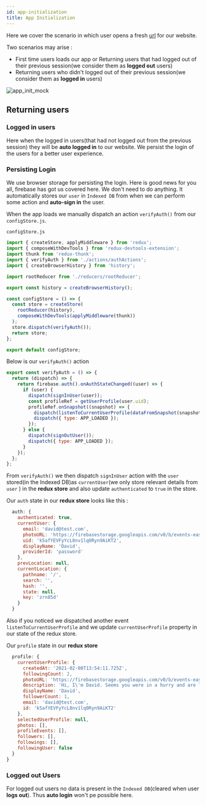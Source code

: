 ```yaml
---
id: app-initialization
title: App Initialization
---
```


Here we cover the scenario in which user opens a fresh [url](https://events-easy.firebaseapp.com/) for our website.

Two scenarios may arise :

- First time users loads our app or Returning users that had logged out of their previous session(we consider them as **logged out** users)
- Returning users who didn't logged out of their previous session(we consider them as **logged in** users)

![app_init_mock](https://user-images.githubusercontent.com/25122604/109288769-517da080-784b-11eb-8420-2429a8d90459.png)

## Returning users

### Logged in users

Here when the logged in users(that had not logged out from the previous session) they will be **auto logged in** to our website. We persist the login of the users for a better user experience.

### Persisting Login

We use browser storage for persisting the login. Here is good news for you all, firebase has got us covered here. We don't need to do anything. It automatically stores our `user` in `Indexed DB` from when we can perform some action and **auto-sign in** the user.

When the app loads we manually dispatch an action `verifyAuth()` from our `configStore.js`.

`configStore.js`

```javascript
import { createStore, applyMiddleware } from 'redux';
import { composeWithDevTools } from 'redux-devtools-extension';
import thunk from 'redux-thunk';
import { verifyAuth } from './actions/authActions';
import { createBrowserHistory } from 'history';

import rootReducer from './reducers/rootReducer';

export const history = createBrowserHistory();

const configStore = () => {
  const store = createStore(
    rootReducer(history),
    composeWithDevTools(applyMiddleware(thunk))
  );
  store.dispatch(verifyAuth());
  return store;
};

export default configStore;
```

Below is our `verifyAuth()` action

```javascript
export const verifyAuth = () => {
  return (dispatch) => {
    return firebase.auth().onAuthStateChanged((user) => {
      if (user) {
        dispatch(signInUser(user));
        const profileRef = getUserProfile(user.uid);
        profileRef.onSnapshot((snapshot) => {
          dispatch(listenToCurrentUserProfile(dataFromSnapshot(snapshot)));
          dispatch({ type: APP_LOADED });
        });
      } else {
        dispatch(signOutUser());
        dispatch({ type: APP_LOADED });
      }
    });
  };
};
```

From `verifyAuth()` we then dispatch `signInUser` action with the `user` stored(in the Indexed DB)as `currentUser`(we only store relevant details from `user` ) in the **redux store** and also update `authenticated` to `true` in the store.

Our `auth` state in our **redux store** looks like this :

```javascript
  auth: {
    authenticated: true,
    currentUser: {
      email: 'david@test.com',
      photoURL: 'https://firebasestorage.googleapis.com/v0/b/events-easy.appspot.com/o/k5afYEVFyYcL8nv1lq0Ryn9AiKT2%2Fuser_images%2Fckl0jwqkf0000246251mjeb5s.jpg?alt=media&token=f1faa75e-0eca-41df-9f1d-cfd84ad14701',
      uid: 'k5afYEVFyYcL8nv1lq0Ryn9AiKT2',
      displayName: 'David',
      providerId: 'password'
    },
    prevLocation: null,
    currentLocation: {
      pathname: '/',
      search: '',
      hash: '',
      state: null,
      key: 'zrn85d'
    }
  }
```

Also if you noticed we dispatched another event `listenToCurrentUserProfile` and we update `currentUserProfile` property in our state of the redux store.

Our `profile` state in our **redux store**

```javascript
  profile: {
    currentUserProfile: {
      createdAt: '2021-02-08T13:54:11.725Z',
      followingCount: 2,
      photoURL: 'https://firebasestorage.googleapis.com/v0/b/events-easy.appspot.com/o/k5afYEVFyYcL8nv1lq0Ryn9AiKT2%2Fuser_images%2Fckl0jwqkf0000246251mjeb5s.jpg?alt=media&token=f1faa75e-0eca-41df-9f1d-cfd84ad14701',
      description: 'Hi, I\'m David. Seems you were in a hurry and are lazy like me. Don\'t worry, I have got you covered. Explore my ready to go profile and start experimenting.',
      displayName: 'David',
      followerCount: 1,
      email: 'david@test.com',
      id: 'k5afYEVFyYcL8nv1lq0Ryn9AiKT2'
    },
    selectedUserProfile: null,
    photos: [],
    profileEvents: [],
    followers: [],
    followings: [],
    followingUser: false
  }
}
```

### Logged out Users

For logged out users no data is present in the `Indexed DB`(cleared when user **logs out**). Thus **auto login** won't pe possible here.
